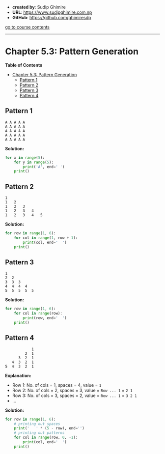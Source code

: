 - **created by**: Sudip Ghimire
- **URL**: https://www.sudipghimire.com.np
- **GitHub**: https://github.com/ghimiresdp

[go to course contents](https://github.com/ghimiresdp/python-level1/)
<hr>

# Chapter 5.3: Pattern Generation

**Table of Contents**
- [Chapter 5.3: Pattern Generation](#chapter-53-pattern-generation)
    - [Pattern 1](#pattern-1)
    - [Pattern 2](#pattern-2)
    - [Pattern 3](#pattern-3)
    - [Pattern 4](#pattern-4)

## Pattern 1
```
A A A A A
A A A A A
A A A A A
A A A A A
A A A A A
```
**Solution:**
```python
for x in range(5):
    for y in range(5):
        print('A', end=' ')
    print()
```

## Pattern 2

```
1
1	2
1	2	3
1	2	3	4
1	2	3	4	5
```
**Solution:**
```python
for row in range(1, 6):
    for col in range(1, row + 1):
        print(col, end='  ')
    print()
```

## Pattern 3

```
1
2  2
3  3  3
4  4  4  4
5  5  5  5  5
```

**Solution:**
```python
for row in range(1, 6):
    for col in range(row):
        print(row, end='  ')
    print()
```

## Pattern 4

```
            1
         2  1
      3  2  1
   4  3  2  1
5  4  3  2  1
```

**Explanation:**
- Row 1:  No. of cols = 1, spaces = 4, value = `1`
- Row 2:  No. of cols = 2, spaces = 3, value = `Row ... 1` = `2 1`
- Row 3:  No. of cols = 3, spaces = 2, value = `Row ... 1` = `3 2 1`
- ...

**Solution:**
```python
for row in range(1, 6):
    # printing out spaces
    print('   ' * (5 - row), end='')
    # printing out patterns
    for col in range(row, 0, -1):
        print(col, end='  ')
    print()
```
